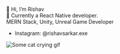 👋 Hi, I’m Rishav\
👀 Currently a React Native developer.\
MERN Stack, Unity, Unreal Game Developer

- Instagram: @rishavsarkar.exe
  
![Some cat crying gif](https://i.pinimg.com/originals/f3/6d/22/f36d221637a2b3a9627b23d500dfc74b.gif)
<!---
rishav-the-kami/rishav-the-kami is a ✨ special ✨ repository because its `README.md` (this file) appears on your GitHub profile.
You can click the Preview link to take a look at your changes.
--->
